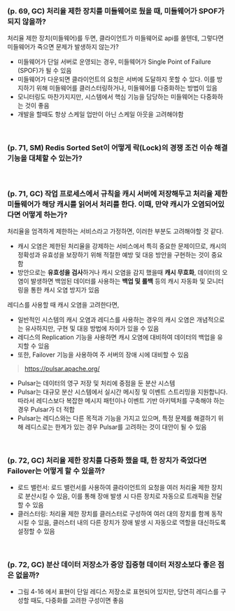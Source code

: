 ### (p. 69, GC) 처리율 제한 장치를 미들웨어로 뒀을 때, 미들웨어가 SPOF가 되지 않을까?

처리율 제한 장치(미들웨어)를 두면, 클라이언트가 미들웨어로 api를 쏠텐데, 그렇다면 미들웨어가 죽으면 문제가 발생하지 않는가?

-   미들웨어가 단일 서버로 운영되는 경우, 미들웨어가 Single Point of Failure (SPOF)가 될 수 있음
-   미들웨어가 다운되면 클라이언트의 요청은 서버에 도달하지 못할 수 있다. 이를 방지하기 위해 미들웨어를 클러스터링하거나, 미들웨어를 다중화하는 방법이 있음
-   모니터링도 마찬가지지만, 시스템에서 핵심 기능을 담당하는 미들웨어는 다중화하는 것이 좋음
-   개발을 할때도 항상 스케일 업만이 아닌 스케일 아웃을 고려해야함

<br/>

### (p. 71, SM) Redis Sorted Set이 어떻게 락(Lock)의 경쟁 조건 이슈 해결 기능을 대체할 수 있는가?

<br/>

### (p. 71, GC) 작업 프로세스에서 규칙을 캐시 서버에 저장해두고 처리율 제한 미들웨어가 해당 캐시를 읽어서 처리를 한다. 이때, 만약 캐시가 오염되어있다면 어떻게 하는가?

처리율을 엄격하게 제한하는 서비스라고 가정하면, 이러한 부분도 고려해야할 것 같다.

-   캐시 오염은 제한된 처리율을 강제하는 서비스에서 특히 중요한 문제이므로, 캐시의 정확성과 유효성을 보장하기 위해 적절한 예방 및 대응 방안을 구현하는 것이 중요함
-   방안으로는 **유효성을 검사**하거나 캐시 오염을 감지 했을때 **캐시 무효화**, 데이터의 오염이 발생하면 백엄된 데이터를 사용하는 **백업 및 롤백** 등의 캐시 자동화 및 모니터링을 통한 캐시 오염 방지가 있음

레디스를 사용할 때 캐시 오염을 고려한다면,

-   일반적인 시스템의 캐시 오염과 레디스를 사용하는 경우의 캐시 오염은 개념적으로는 유사하지만, 구현 및 대응 방법에 차이가 있을 수 있음
-   레디스의 Replication 기능을 사용하면 캐시 오염에 대비하여 데이터의 백업을 유지할 수 있음
-   또한, Failover 기능을 사용하여 주 서버의 장애 시에 대비할 수 있음

> https://pulsar.apache.org/

-   Pulsar는 데이터의 영구 저장 및 처리에 중점을 둔 분산 시스템
-   Pulsar는 대규모 분산 시스템에서 실시간 메시징 및 이벤트 스트리밍을 지원합니다. 따라서 레디스보다 복잡한 메시지 패턴이나 이벤트 기반 아키텍처를 구축해야 하는 경우 Pulsar가 더 적합
-   Pulsar는 레디스와는 다른 목적과 기능을 가지고 있으며, 특정 문제를 해결하기 위해 레디스로는 한계가 있는 경우 Pulsar를 고려하는 것이 대안이 될 수 있음

<br/>

### (p. 72, GC) 처리율 제한 장치를 다중화 했을 때, 한 장치가 죽었다면 Failover는 어떻게 할 수 있을까?

-   로드 밸런서: 로드 밸런서를 사용하여 클라이언트의 요청을 여러 처리율 제한 장치로 분산시킬 수 있음, 이를 통해 장애 발생 시 다른 장치로 자동으로 트래픽을 전달할 수 있음
-   클러스터링: 처리율 제한 장치를 클러스터로 구성하여 여러 대의 장치를 함께 동작시킬 수 있음, 클러스터 내의 다른 장치가 장애 발생 시 자동으로 역할을 대신하도록 설정할 수 있음

<br/>

### (p. 72, GC) 분산 데이터 저장소가 중앙 집중형 데이터 저장소보다 좋은 점은 없을까?

-   그림 4-16 에서 표현이 단일 레디스 저장소로 표현되어 있지만, 당연히 레디스를 구성할 때도, 다중화를 고려한 구성이면 좋음
